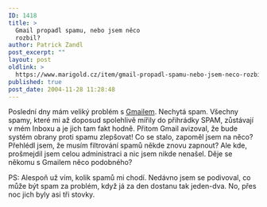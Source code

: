 ```yaml
---
ID: 1418
title: >
  Gmail propadl spamu, nebo jsem něco
  rozbil?
author: Patrick Zandl
post_excerpt: ""
layout: post
oldlink: >
  https://www.marigold.cz/item/gmail-propadl-spamu-nebo-jsem-neco-rozbil
published: true
post_date: 2004-11-28 11:28:48
---
```

<p>
Poslední dny mám veliký problém s <a href="http://www.gmail.com">Gmailem</a>. Nechytá spam. Všechny spamy, které mi až doposud spolehlivě mířily do přihrádky SPAM, zůstávají v mém Inboxu a je jich tam fakt hodně. Přitom Gmail avizoval, že bude systém obrany proti spamu zlepšovat! Co se stalo, zapoměl jsem na něco? Přehlédl jsem, že musím filtrování spamů někde znovu zapnout? Ale kde, prošmejdil jsem celou administraci a nic jsem nikde nenašel. Děje se někomu s Gmailem něco podobného?</p>

<p>
PS: Alespoň už vím, kolik spamů mi chodí. Nedávno jsem se podivoval, co může být spam za problém, když já za den dostanu tak jeden-dva. No, přes noc jich byly asi tři stovky.
</p>
